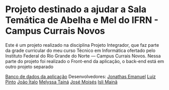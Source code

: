 <h1>Projeto destinado a ajudar a Sala Temática de Abelha e Mel do IFRN - Campus Currais Novos</h1>
<p>Este é um projeto realizado na disciplina Projeto Integrador, que faz parte da grade curricular do meu curso Técnico em Informática ofertado pelo Instituto Federal do Rio Grande do Norte — Campus Currais Novos.
Nessa parte do projeto foi realizado o Front-end da aplicação, o back-end está em outro projeto separado</p>
<a href="">Banco de dados da aplicação</a>
Desenvolvedores:
<a href="https://github.com/Zjonathas">Jonathas Emanuel</a>
<a href="https://github.com/luizpintoz">Luiz Pinto</a>
<a href="https://github.com/fimj0110">João Ítalo</a>
<a href="">Melyssa Tainá</a>
<a href="">José Moisés</a>
<a href="">Isli Mainã</a>
